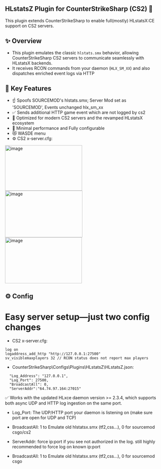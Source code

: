 ## HLstatsZ Plugin for CounterStrikeSharp (CS2) 🎯
This plugin extends CounterStrikeSharp to enable full(mostly) HLstatsX:CE support on CS2 servers.

## ✨ Overview
* This plugin emulates the classic `hlstats.smx` behavior, allowing CounterStrikeSharp CS2 servers to communicate seamlessly with HLstatsX backends.
* It receives RCON commands from your daemon (`HLX_SM_XX`) and also dispatches enriched event logs via HTTP

## 🔧 Key Features
- ☝ Spoofs SOURCEMOD's hlstats.smx; Server Mod set as 'SOURCEMOD', Events unchanged hlx_sm_xx 
- ✅ Sends additional HTTP game event which are not logged by cs2
- 🚀 Optimized for modern CS2 servers and the revamped HLstatsX ecosystem
- 🧩️ Minimal performance and Fully configurable
- 😻 WASDE menu
- ⚙️ CS2 x-server.cfg:
<img width="254" height="150" alt="image" src="https://github.com/user-attachments/assets/2a2de88a-bef5-471b-9b3e-59f824e911b0" />
<img width="255" height="154" alt="image" src="https://github.com/user-attachments/assets/d1b60635-650d-4334-a0ca-2149589f1bef" />
<img width="253" height="152" alt="image" src="https://github.com/user-attachments/assets/3f469803-93da-484b-87f1-08316cee8a76" />

## ⚙️ Config
# Easy server setup—just two config changes
- CS2 x-server.cfg:
```
log on
logaddress_add_http "http://127.0.0.1:27500"
sv_visiblemaxplayers 32 // RCON status does not report max players
```
-  CounterStrikeSharp\Configs\Plugins\HLstatsZ\HLstatsZ.json:
  
```
  "Log_Address": "127.0.0.1",
  "Log_Port": 27500,
  "BroadcastAll": 0,
  "ServerAddr":"64.74.97.164:27015"
```
✅ Works with the updated HLxce daemon version >= 2.3.4, which supports both async UDP and HTTP log ingestion on the same port.

* Log_Port: The UDP/HTTP port your daemon is listening on (make sure port are open for UDP and TCP)

* BroadcastAll: 1 to Emulate old hlstatsx.smx (tf2,css...), 0 for sourcemod csgo/cs2

* ServerAddr: force ip:port if you see not authorized in the log. still highly recommended to force log on known ip:port

* BroadcastAll: 1 to Emulate old hlstatsx.smx (tf2,css...), 0 for sourcemod csgo





